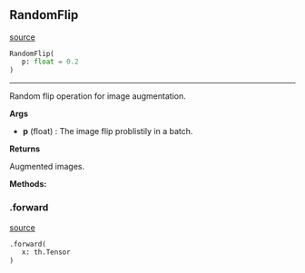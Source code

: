 #


## RandomFlip
[source](https://github.com/RLE-Foundation/Hsuanwu/blob/main/hsuanwu/xplore/augmentation/random_flip.py/#L6)
```python 
RandomFlip(
   p: float = 0.2
)
```


---
Random flip operation for image augmentation.

**Args**

* **p** (float) : The image flip problistily in a batch.


**Returns**

Augmented images.


**Methods:**


### .forward
[source](https://github.com/RLE-Foundation/Hsuanwu/blob/main/hsuanwu/xplore/augmentation/random_flip.py/#L19)
```python
.forward(
   x: th.Tensor
)
```

